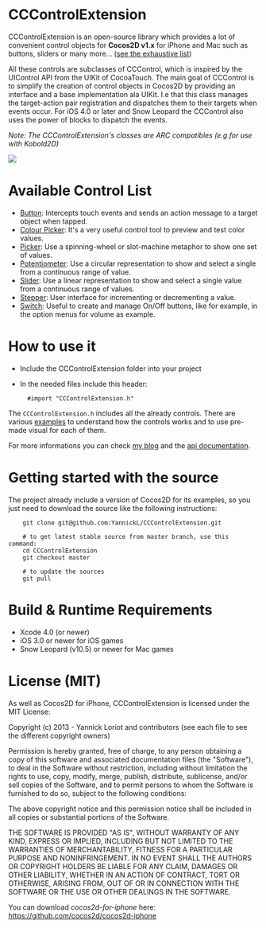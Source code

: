 CCControlExtension
=================
CCControlExtension is an open-source library which provides a lot of convenient control objects for __Cocos2D v1.x__ for iPhone and Mac such as buttons, sliders or many more... ([see the exhaustive list](#available-control-list))

All these controls are subclasses of CCControl, which is inspired by the UIControl API from the UIKit of CocoaTouch. The main goal of CCControl is to simplify the creation of control objects in Cocos2D by providing an interface and a base implementation ala UIKit. I.e that this class manages the target-action pair registration and dispatches them to their targets when events occur.
For iOS 4.0 or later and Snow Leopard the CCControl also uses the power of blocks to dispatch the events. 

*Note: The CCControlExtension's classes are ARC compatibles (e.g for use with Kobold2D)*

![](http://github.com/YannickL/CCControlExtension/raw/master/screenshots/cccontrolextension.png)

Available Control List
====================

  * [Button](http://yannickloriot.com/library/ios/cccontrolextension/Classes/CCControlButton.html):
Intercepts touch events and sends an action message to a target object when tapped.
  * [Colour Picker](http://yannickloriot.com/library/ios/cccontrolextension/Classes/CCControlColourPicker.html):
It's a very useful control tool to preview and test color values.
  * [Picker](http://yannickloriot.com/library/ios/cccontrolextension/Classes/CCControlPicker.html):
Use a spinning-wheel or slot-machine metaphor to show one set of values.
  * [Potentiometer](http://yannickloriot.com/library/ios/cccontrolextension/Classes/CCControlPotentiometer.html):
Use a circular representation to show and select a single from a continuous range of value.
  * [Slider](http://yannickloriot.com/library/ios/cccontrolextension/Classes/CCControlSlider.html):
Use a linear representation to show and select a single value from a continuous range of values.
  * [Stepper](http://yannickloriot.com/library/ios/cccontrolextension/Classes/CCControlStepper.html):
User interface for incrementing or decrementing a value.
  * [Switch](http://yannickloriot.com/library/ios/cccontrolextension/Classes/CCControlSwitch.html):
Useful to create and manage On/Off buttons, like for example, in the option menus for volume as example.

How to use it
====================
- Include the CCControlExtension folder into your project
- In the needed files include this header:

        #import "CCControlExtension.h"

The `CCControlExtension.h` includes all the already controls.
There are various [examples][] to understand how the controls works and to use pre-made visual for each of them.

For more informations you can check [my blog][] and the [api documentation].

Getting started with the source
===================== 
The project already include a version of Cocos2D for its examples, so you just need to download the source like the following instructions:

```
    git clone git@github.com:YannickL/CCControlExtension.git

    # to get latest stable source from master branch, use this command:
    cd CCControlExtension
    git checkout master

    # to update the sources
    git pull
```

Build & Runtime Requirements
====================

  * Xcode 4.0 (or newer)
  * iOS 3.0 or newer for iOS games
  * Snow Leopard (v10.5) or newer for Mac games

License (MIT)
====================
As well as Cocos2D for iPhone, CCControlExtension is licensed under the MIT License:

Copyright (c) 2013 - Yannick Loriot and contributors
(see each file to see the different copyright owners)

Permission is hereby granted, free of charge, to any person obtaining a copy
of this software and associated documentation files (the "Software"), to deal
in the Software without restriction, including without limitation the rights
to use, copy, modify, merge, publish, distribute, sublicense, and/or sell
copies of the Software, and to permit persons to whom the Software is
furnished to do so, subject to the following conditions:

The above copyright notice and this permission notice shall be included in
all copies or substantial portions of the Software.

THE SOFTWARE IS PROVIDED "AS IS", WITHOUT WARRANTY OF ANY KIND, EXPRESS OR
IMPLIED, INCLUDING BUT NOT LIMITED TO THE WARRANTIES OF MERCHANTABILITY,
FITNESS FOR A PARTICULAR PURPOSE AND NONINFRINGEMENT. IN NO EVENT SHALL THE
AUTHORS OR COPYRIGHT HOLDERS BE LIABLE FOR ANY CLAIM, DAMAGES OR OTHER
LIABILITY, WHETHER IN AN ACTION OF CONTRACT, TORT OR OTHERWISE, ARISING FROM,
OUT OF OR IN CONNECTION WITH THE SOFTWARE OR THE USE OR OTHER DEALINGS IN
THE SOFTWARE.
 
You can download *cocos2d-for-iphone* here: https://github.com/cocos2d/cocos2d-iphone

[my blog]: http://yannickloriot.com/2011/08/create-a-control-object-with-cocos2d-for-iphone/
[examples]: https://github.com/YannickL/CCControlExtension/tree/master/CCControlExamples
[api documentation]: http://yannickloriot.com/library/ios/cccontrolextension/
